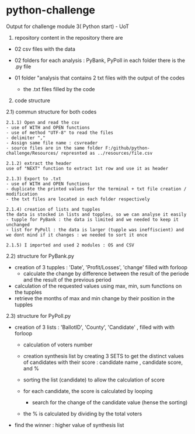 # python-challenge
Output for challenge module 3( Python start) - UoT

1)  repository content 
in the repository there are 

- 02 csv files with the data 

- 02 folders for each analysis : PyBank, PyPoll
    in each folder there is the .py file

- 01 folder "analysis that contains 2 txt files with the output of the codes
    - the .txt files filled by the code

2) code structure

2.1) commun structure for both codes

    2.1.1) Open and read the csv
    - use of WITH and OPEN functions
    - use of method "UTF-8" to read the files
    - delimiter ","
    - Assign same file name : csvreader
    - source files are in the same folder F:/github/python-challenge/Resources/ represnted as ../resources/file.csv

    2.1.2) extract the header
    use of "NEXT" function to extract 1st row and use it as header

    2.1.3) Export to .txt
    - use of WITH and OPEN functions
    - duplicate the printed values for the terminal + txt file creation / modification
    - the txt files are located in each folder respectively

    2.1.4) creation of lists and tupples
    the data is stocked in lists and topples, so we can analyse it easily 
    - tupple for PyBank : the data is limited and we needed to keep it unchanged 
    - list for PyPoll : the data is larger (tupple was ineffiscient) and we dont mind if it changes : we needed to sort it once

    2.1.5) I imported and used 2 modules : OS and CSV


2.2) structure for PyBank.py
- creation of 3 tupples : 'Date', 'Profit/Losses', 'change' filled  with forloop
    - calculate the change by difference between the result of the periode and the result of the previous period
- calculation of the requested values using max, min, sum functions on the tupples
- retrieve the months of max and min change by their position in the tupples


2.3) structure for PyPoll.py
- creation of 3 lists : 'BallotID', 'County', 'Candidate'  , filled with with forloop
    - calculation of voters number 

    - creation synthesis list by creating 3 SETS to get the distinct values of candidates with their score : candidate name , candidate score, and %
    - sorting the list (candidate) to allow the calculation of score
    - for each candidate, the score is calculated by looping 
        - search for  the change of the candidate value (hense the sorting)
    - the % is calculated by dividing by the total voters

- find the winner : higher value of synthesis list